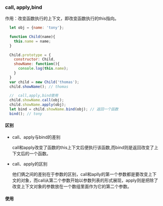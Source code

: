 ### call, apply,bind

作用：改变函数执行的上下文，即改变函数执行的this指向。

```javascript
  let obj = {name: 'tony'};
  
  function Child(name){
    this.name = name;
  }
  
  Child.prototype = {
    constructor: Child,
    showName: function(){
      console.log(this.name);
    }
  }
  var child = new Child('thomas');
  child.showName(); // thomas
  
  //  call,apply,bind使用
  child.showName.call(obj);
  child.showName.apply(obj);
  let bind = child.showName.bind(obj); // 返回一个函数
  bind(); // tony

```

#### 区别

* call、apply与bind的差别

  call和apply改变了函数的this上下文后便执行该函数,而bind则是返回改变了上下文后的一个函数。

* call、apply的区别

  他们俩之间的差别在于参数的区别，call和aplly的第一个参数都是要改变上下文的对象，而call从第二个参数开始以参数列表的形式展现，apply则是把除了改变上下文对象的参数放在一个数组里面作为它的第二个参数。

#### 使用

